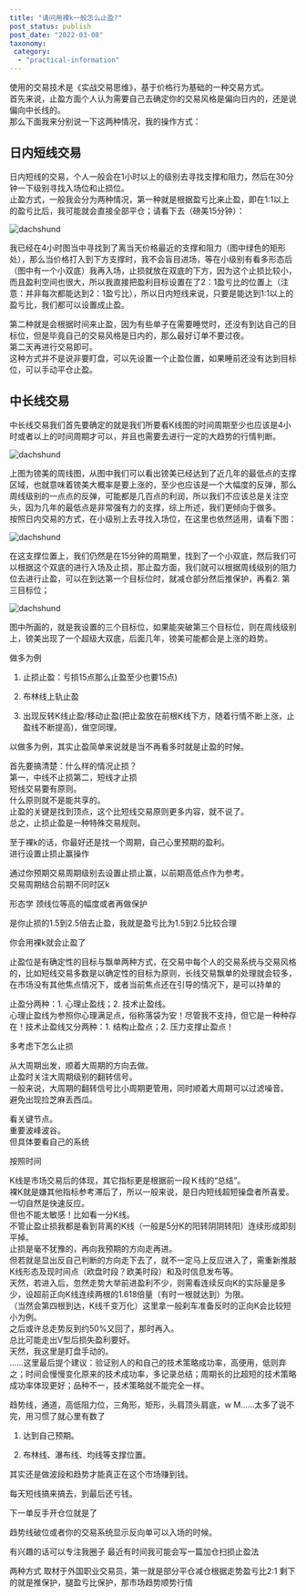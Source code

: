 ```yaml
---
title: "请问用裸k一般怎么止盈?"
post_status: publish
post_date: "2022-03-08"
taxonomy:
 category: 
  - "practical-information"
---
```


使用的交易技术是《实战交易思维》，基于价格行为基础的一种交易方式。  
首先来说，止盈方面个人认为需要自己去确定你的交易风格是偏向日内的，还是说偏向中长线的。  
那么下面我来分别说一下这两种情况，我的操作方式：

## 日内短线交易

日内短线的交易，个人一般会在1小时以上的级别去寻找支撑和阻力，然后在30分钟一下级别寻找入场位和止损位。  
止盈方式，一般我会分为两种情况，第一种就是根据盈亏比来止盈，即在1:1以上的盈亏比后，我可能就会直接全部平仓；请看下去（磅美15分钟）：

![dachshund](https://cdn.fendou.la/funstoutiao/2020/11/143547567.png)

我已经在4小时图当中寻找到了离当天价格最近的支撑和阻力（图中绿色的矩形处），那么当价格打入到下方支撑时，我不会盲目进场，等在小级别有看多形态后（图中有一个小双底）我再入场，止损就放在双底的下方，因为这个止损比较小，而且盈利空间也很大，所以我直接把盈利目标设置在了2：1盈亏比的位置上（注意：并非每次都能达到2：1盈亏比），所以日内短线来说，只要是能达到1:1以上的盈亏比，我们都可以设置成止盈。

第二种就是会根据时间来止盈，因为有些单子在需要睡觉时，还没有到达自己的目标位，但是毕竟自己的交易风格是日内的，那么最好订单不要过夜。  
第二天再进行交易即可。  
这种方式并不是说非要盯盘，可以先设置一个止盈位置，如果睡前还没有达到目标位，可以手动平仓止盈。

## 中长线交易

中长线交易我们首先要确定的就是我们所要看K线图的时间周期至少也应该是4小时或者以上的时间周期才可以，并且也需要去进行一定的大趋势的行情判断。

![dachshund](https://cdn.fendou.la/funstoutiao/2020/11/144506536.png)

上图为镑美的周线图，从图中我们可以看出镑美已经达到了近几年的最低点的支撑区域，也就意味着镑美大概率是要上涨的，至少也应该是一个大幅度的反弹，那么周线级别的一点点的反弹，可能都是几百点的利润，所以我们不应该总是关注空头，因为几年的最低点是非常强有力的支撑，综上所述，我们更倾向于做多。  
按照日内交易的方式，在小级别上去寻找入场位，在这里也依然适用，请看下图：

![dachshund](https://cdn.fendou.la/funstoutiao/2020/11/145038989.png)

在这支撑位置上，我们仍然是在15分钟的周期里，找到了一个小双底，然后我们可以根据这个双底的进行入场及止损，那止盈方面，我们就可以根据周线级别的阻力位去进行止盈，可以在到达第一个目标位时，就减仓部分然后推保护，再看2. 第三目标位；

![dachshund](https://cdn.fendou.la/funstoutiao/2020/11/145454130.png)

图中所画的，就是我设置的三个目标位，如果能突破第三个目标位，则在周线级别上，镑美出现了一个超级大双底，后面几年，镑美可能都会是上涨的趋势。

做多为例

1. 止损止盈：亏损15点那么止盈至少也要15点)

2. 布林线上轨止盈

3. 出现反转K线止盈/移动止盈(把止盈放在前根K线下方，随着行情不断上涨，止盈线不断提高)，做空同理。

以做多为例，其实止盈简单来说就是当不再看多时就是止盈的时候。

首先要搞清楚：什么样的情况止损？  
第一，中线不止损第二，短线才止损  
短线交易要有原则。  
什么原则就不是能共享的。  
止盈的关键是找到顶点，这个比短线交易原则更多内容，就不说了。  
总之，止损止盈是一种特殊交易规则。

至于裸k的话，你最好还是找一个周期，自己心里预期的盈利。  
进行设置止损止赢操作

通过你预期交易周期级别去设置止损止赢，以前期高低点作为参考。  
交易周期结合前期不同时区k

形态学 颈线位等高的幅度或者再做保护

是你止损的1.5到2.5倍去止盈，我就是盈亏比为1.5到2.5比较合理

你会用裸k就会止盈了

止盈位是有确定性的目标与飘单两种方式，在交易中每个人的交易系统与交易风格的，比如短线交易多数是以确定性的目标为原则，长线交易飘单的处理就会较多，在市场没有其他焦点情况下，或者当前焦点还在引导的情况下，是可以持单的

止盈分两种：1. 心理止盈线；2. 技术止盈线。  
心理止盈线为参照你心理满足点，俗称落袋为安！尽管我不支持，但它是一种种存在！技术止盈线又分两种：1. 结构止盈点；2. 压力支撑止盈点！

多考虑下怎么止损

从大周期出发，顺着大周期的方向去做。  
止盈时关注大周期级别的翻转信号。  
一般来说，大周期的翻转信号比小周期更管用，同时顺着大周期可以过滤噪音。  
避免出现捡芝麻丢西瓜。

看关键节点。  
重要波峰波谷。  
但具体要看自己的系统

按照时间

K线是市场交易后的体现，其它指标更是根据前一段Ｋ线的“总结”。  
裸K就是嫌其他指标参考滞后了，所以一般来说，是日内短线超短操盘者所喜爱。  
一切自然是快速反应。  
但也不能太敏感！比如看一分K线。  
不管止盈止损我都是看到背离的K线（一般是5分K的阳转阴阴转阳）连续形成即刻平掉。  
止损是毫不犹豫的，再向我预期的方向走再进。  
但若就是显出反自己判断的方向走下去了，就不一定马上反应进入了，需重新推敲K线形态及现时间点（欧盘时段？欧美时段）和及时信息发布等。  
天然，若进入后，忽然走势大举前进盈利不少，则需看连续反向K的实际量是多少，设超前正向K线连续两根的1.618倍量（有时一根就达到）为限。  
（当然会第四根到达，K线千变万化）这里拿一般刹车准备反时的正向K会比较短小为例。  
之后或许总走势反到约50%又回了，那时再入。  
总比可能走出V型后损失盈利要好。  
天然，我这里是盯盘手动的。  
……这里最后提个建议：验证别人的和自己的技术策略成功率，高便用，低则弃之；时间会慢慢变化原来的技术成功率，多记录总结；周期长的比超短的技术策略成功率体现更好；品种不一，技术策略就不能完全一样。

趋势线，通道，高低阻力位，三角形，矩形，头肩顶头肩底，w M……太多了说不完，用习惯了就心里有数了

1. 达到自己预期。

2. 布林线、瀑布线、均线等支撑位置。

其实还是做波段和趋势才能真正在这个市场赚到钱。

每天短线搞来搞去，到最后还亏钱。

下一单反手开仓位就是了

趋势线破位或者你的交易系统显示反向单可以入场的时候。

有兴趣的话可以专注我圈子 最近有时间我可能会写一篇加仓扫损止盈法

两种方式 取材于外国职业交易员，第一就是部分平仓减仓根据走势盈亏比2:1 剩下的就是推保护，腿盈亏比保护，那市场趋势顺势行情
